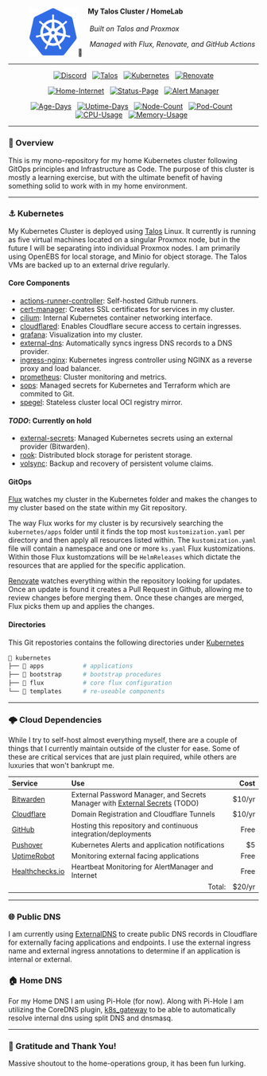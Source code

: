 <dl>
<dd>
<div>
<img src="https://raw.githubusercontent.com/kubernetes/kubernetes/master/logo/logo_with_border.svg" align="left" width="100px" height="100px"/>

#### &nbsp;&nbsp;&nbsp;&nbsp;&nbsp;&nbsp;My Talos Cluster / HomeLab

&nbsp;&nbsp;&nbsp;&nbsp;&nbsp;&nbsp;_Built on Talos and Proxmox_

&nbsp;&nbsp;&nbsp;&nbsp;&nbsp;&nbsp;_Managed with Flux, Renovate, and GitHub Actions_ 🤖

</div>
</dd>
</dl>

---

<div align="center">

[![Discord](https://img.shields.io/discord/673534664354430999?style=for-the-badge&label&logo=discord&logoColor=white&color=blue)](https://discord.gg/home-operations)&nbsp;&nbsp;
[![Talos](https://img.shields.io/endpoint?url=https%3A%2F%2Fkromgo.ewatkins.dev%2Fquery%3Fformat%3Dendpoint%26metric%3Dtalos_version&style=for-the-badge&logo=talos&logoColor=FF7300&color=222222&label=%20)](https://www.talos.dev/)&nbsp;&nbsp;
[![Kubernetes](https://img.shields.io/endpoint?url=https%3A%2F%2Fkromgo.ewatkins.dev%2Fquery%3Fformat%3Dendpoint%26metric%3Dkubernetes_version&style=for-the-badge&logo=kubernetes&logoColor=white&color=326CE5&label=%20)](https://kubernetes.io/)&nbsp;&nbsp;
[![Renovate](https://img.shields.io/github/actions/workflow/status/ewatkins/talos-cluster/renovate.yaml?branch=main&label=&logo=renovatebot&style=for-the-badge&color=blue)](https://github.com/ewatkins/talos-cluster/actions/workflows/renovate.yaml)

</div>

<div align="center">

[![Home-Internet](https://img.shields.io/endpoint?url=https%3A%2F%2Fhealthchecks.io%2Fb%2F2%2Ffbfbdbca-dcc6-4afb-b805-aa951be107ab.shields&label=Home%20Internet&style=for-the-badge&logo=tmobile&logoColor=white&labelColor=222222)](https://status.ewatkins.dev)&nbsp;&nbsp;
[![Status-Page](https://img.shields.io/uptimerobot/status/m797091225-baba12b223916efaf9441add?color=brightgreen&label=Status%20Page&style=for-the-badge&logo=statuspage&logoColor=white&labelColor=222222)](https://status.ewatkins.dev)&nbsp;&nbsp;
[![Alert Manager](https://img.shields.io/endpoint?url=https%3A%2F%2Fhealthchecks.io%2Fb%2F2%2Fac7b0558-1361-42ec-9f31-06d18a40aca8.shields&style=for-the-badge&logo=prometheus&logoColor=white&labelColor=222222)](https://status.ewatkins.dev)

</div>

<div align="center">

[![Age-Days](https://img.shields.io/endpoint?url=https%3A%2F%2Fkromgo.ewatkins.dev%2Fquery%3Fformat%3Dendpoint%26metric%3Dcluster_age_days&label=Age&style=for-the-badge&labelColor=222222)](https://github.com/kashalls/kromgo/)&nbsp;&nbsp;
[![Uptime-Days](https://img.shields.io/endpoint?url=https%3A%2F%2Fkromgo.ewatkins.dev%2Fquery%3Fformat%3Dendpoint%26metric%3Dcluster_uptime_days&label=Uptime&style=for-the-badge&labelColor=222222)](https://github.com/kashalls/kromgo/)&nbsp;&nbsp;
[![Node-Count](https://img.shields.io/endpoint?url=https%3A%2F%2Fkromgo.ewatkins.dev%2Fquery%3Fformat%3Dendpoint%26metric%3Dcluster_node_count&label=Nodes&style=for-the-badge&labelColor=222222)](https://github.com/kashalls/kromgo/)&nbsp;&nbsp;
[![Pod-Count](https://img.shields.io/endpoint?url=https%3A%2F%2Fkromgo.ewatkins.dev%2Fquery%3Fformat%3Dendpoint%26metric%3Dcluster_pod_count&label=Pods&style=for-the-badge&labelColor=222222)](https://github.com/kashalls/kromgo/)&nbsp;&nbsp;
[![CPU-Usage](https://img.shields.io/endpoint?url=https%3A%2F%2Fkromgo.ewatkins.dev%2Fquery%3Fformat%3Dendpoint%26metric%3Dcluster_cpu_usage&label=CPU&style=for-the-badge&labelColor=222222)](https://github.com/kashalls/kromgo/)&nbsp;&nbsp;
[![Memory-Usage](https://img.shields.io/endpoint?url=https%3A%2F%2Fkromgo.ewatkins.dev%2Fquery%3Fformat%3Dendpoint%26metric%3Dcluster_memory_usage&label=Memory&style=for-the-badge&labelColor=222222)](https://github.com/kashalls/kromgo/)&nbsp;&nbsp;

</div>

---

### 📖 Overview

This is my mono-repository for my home Kubernetes cluster following GitOps principles and Infrastructure as Code. The purpose of this cluster is mostly a learning exercise, but with the ultimate benefit of having something solid to work with in my home environment.

---

### ⚓ Kubernetes

My Kubernetes Cluster is deployed using [Talos](https://www.talos.dev/) Linux. It currently is running as five virtual machines located on a singular Proxmox node, but in the future I will be separating into individual Proxmox nodes. I am primarily using OpenEBS for local storage, and Minio for object storage. The Talos VMs are backed up to an external drive regularly.

#### Core Components

- [actions-runner-controller](https://github.com/actions/actions-runner-controller): Self-hosted Github runners.
- [cert-manager](https://github.com/cert-manager/cert-manager): Creates SSL certificates for services in my cluster.
- [cilium](https://github.com/cilium/cilium): Internal Kubernetes container networking interface.
- [cloudflared](https://github.com/cloudflare/cloudflared): Enables Cloudflare secure access to certain ingresses.
- [grafana](https://grafana.com/): Visualization into my cluster.
- [external-dns](https://github.com/kubernetes-sigs/external-dns): Automatically syncs ingress DNS records to a DNS provider.
- [ingress-nginx](https://github.com/kubernetes/ingress-nginx): Kubernetes ingress controller using NGINX as a reverse proxy and load balancer.
- [prometheus](https://prometheus.io/): Cluster monitoring and metrics.
- [sops](https://github.com/getsops/sops): Managed secrets for Kubernetes and Terraform which are commited to Git.
- [spegel](https://github.com/spegel-org/spegel): Stateless cluster local OCI registry mirror.

#### _TODO_: Currently on hold

- [external-secrets](https://github.com/external-secrets/external-secrets): Managed Kubernetes secrets using an external provider (Bitwarden).
- [rook](https://github.com/rook/rook): Distributed block storage for peristent storage.
- [volsync](https://github.com/backube/volsync): Backup and recovery of persistent volume claims.

#### GitOps

[Flux](https://fluxcd.io) watches my cluster in the Kubernetes folder and makes the changes to my cluster based on the state within my Git repository.

The way Flux works for my cluster is by recursively searching the `kubernetes/apps` folder until it finds the top most `kustomization.yaml` per directory and then apply all resources listed within. The `kustomization.yaml` file will contain a namespace and one or more `ks.yaml` Flux kustomizations. Within those Flux kustomzations will be `HelmReleases` which dictate the resources that are applied for the specific application.

[Renovate](https://github.com/renovatebot/renovate) watches everything within the repository looking for updates. Once an update is found it creates a Pull Request in Github, allowing me to review changes before merging them. Once these changes are merged, Flux picks them up and applies the changes.

#### Directories

This Git repostories contains the following directories under [Kubernetes](https://github.com/ewatkins/talos-cluster/tree/main/kubernetes)

```sh
📁 kubernetes
├── 📁 apps           # applications
├── 📁 bootstrap      # bootstrap procedures
├── 📁 flux           # core flux configuration
└── 📁 templates      # re-useable components
```

---

### 🌩️ Cloud Dependencies

While I try to self-host almost everything myself, there are a couple of things that I currently maintain outside of the cluster for ease. Some of these are critical services that are just plain required, while others are luxuries that won't bankrupt me.

| Service                                     | Use                                                                                                         |   Cost |
| :------------------------------------------ | :---------------------------------------------------------------------------------------------------------- | -----: |
| [Bitwarden](https://bitwarden.com/)         | External Password Manager, and Secrets Manager with [External Secrets](https://external-secrets.io/) (TODO) | $10/yr |
| [Cloudflare](https://cloudflare.com/)       | Domain Registration and Cloudflare Tunnels                                                                  | $10/yr |
| [GitHub](https://github.com/)               | Hosting this repository and continuous integration/deployments                                              |   Free |
| [Pushover](https://pushover.net/)           | Kubernetes Alerts and application notifications                                                             |     $5 |
| [UptimeRobot](https://uptimerobot.com/)     | Monitoring external facing applications                                                                     |   Free |
| [Healthchecks.io](https://healthchecks.io/) | Heartbeat Monitoring for AlertManager and Internet                                                          |   Free |
|                                             | <div align="right">Total:</div>                                                                             | $20/yr |

---

### 🌐 Public DNS

I am currently using [ExternalDNS](https://github.com/kubernetes-sigs/external-dns) to create public DNS records in Cloudflare for externally facing applications and endpoints. I use the external ingress name and external ingress annotations to determine if an application is internal or external.

### 🏠 Home DNS

For my Home DNS I am using Pi-Hole (for now). Along with Pi-Hole I am utilizing the CoreDNS plugin, [k8s_gateway](https://github.com/ori-edge/k8s_gateway) to be able to automatically resolve internal dns using split DNS and dnsmasq.

---

### 🤝 Gratitude and Thank You!

Massive shoutout to the home-operations group, it has been fun lurking.
